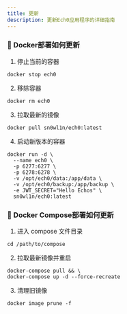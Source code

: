 ```yaml
---
title: 更新
description: 更新Ech0应用程序的详细指南
---
```


### 🔄 Docker部署如何更新

1. 停止当前的容器

```shell
docker stop ech0
```

2. 移除容器

```shell
docker rm ech0
```

3. 拉取最新的镜像

```shell
docker pull sn0wl1n/ech0:latest
```

4. 启动新版本的容器

```shell
docker run -d \
  --name ech0 \
  -p 6277:6277 \
  -p 6278:6278 \
  -v /opt/ech0/data:/app/data \
  -v /opt/ech0/backup:/app/backup \
  -e JWT_SECRET="Hello Echos" \
  sn0wl1n/ech0:latest
```

### 💎 Docker Compose部署如何更新

1. 进入 compose 文件目录
```shell
cd /path/to/compose
```

2. 拉取最新镜像并重启
```shell
docker-compose pull && \
docker-compose up -d --force-recreate
```

3. 清理旧镜像 
```shell
docker image prune -f
```
